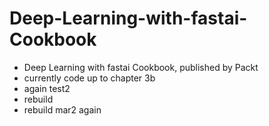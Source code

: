 # Deep-Learning-with-fastai-Cookbook
- Deep Learning with fastai Cookbook, published by Packt
- currently code up to chapter 3b
- again test2
- rebuild
- rebuild mar2 again
